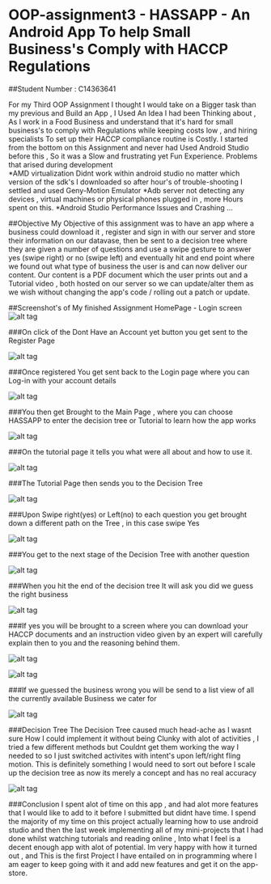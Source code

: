 # OOP-assignment3 - HASSAPP - An Android App To help Small Business's Comply with HACCP Regulations
##Student Number : C14363641 

For my Third OOP Assignment I thought I would take on a Bigger task than my previous and Build an App , I Used An Idea
I had been Thinking about , As I work in a Food Business and understand that it's hard for small business's to comply with Regulations
while keeping costs low , and hiring specialists To set up their HACCP compliance routine is Costly.
I started from the bottom on this Assignment and never had Used Android Studio before this , So it was a Slow and frustrating yet Fun Experience.
Problems that arised during development  
*AMD virtualization Didnt work within android studio no matter which version of the sdk's I downloaded so after hour's of trouble-shooting I settled and used Geny-Motion Emulator
*Adb server not detecting any devices , virtual machines or physical phones plugged in , more Hours spent on this.
*Android Studio Performance Issues and Crashing ...

##Objective 
My Objective of this assignment was to have an app where a business could download it , register and sign in with our server and store their information on our datavase,
then be sent to a decision tree where they are given a number of questions and use a swipe gesture to answer yes (swipe right) or no (swipe left) and eventually hit and end point where we 
found out what type of business the user is and can now deliver our content.
Our content is a PDF document which the user prints out and a Tutorial video , both hosted on our server so we can update/alter them as we wish without changing the app's code / rolling out a patch or update.

##Screenshot's of My finished Assignment
HomePage - Login screen
![alt tag](http://i.imgur.com/StQwU53.png)

###On click of the Dont Have an Account yet button you get sent to the Register Page

![alt tag](http://i.imgur.com/cnu6YOr.png) 

###Once registered You get sent back to the Login page where you can Log-in with your account details

![alt tag](http://i.imgur.com/TaBAVTU.png)

###You then get Brought to the Main Page , where you can choose HASSAPP to enter the decision tree or Tutorial to learn how the app works

![alt tag](http://i.imgur.com/EhAKWuB.png)

###On the tutorial page it tells you what were all about and how to use it.

![alt tag](http://i.imgur.com/JmGILgs.png)

###The Tutorial Page then sends you to the Decision Tree

![alt tag](http://i.imgur.com/iCFNdzr.png)

###Upon Swipe right(yes) or Left(no) to each question you get brought down a different path on the Tree , in this case swipe Yes

![alt tag](http://i.imgur.com/9qeP8J4.png)

###You get to the next stage of the Decision Tree with another question

![alt tag](http://i.imgur.com/9qeP8J4.png)

###When you hit the end of the decision tree It will ask you did we guess the right business

![alt tag](http://i.imgur.com/1mBK8Es.png)

###If yes you will be brought to a screen where you can download your HACCP documents and an instruction video given by an expert will carefully explain then to you and the reasoning behind them.

![alt tag](http://i.imgur.com/2EUoQuU.png)

![alt tag](http://i.imgur.com/FjkQd0b.png)

###If we guessed the business wrong you will be send to a list view of all the currently available Business we cater for 

![alt tag](http://i.imgur.com/wTp5Qfv.png)

###Decision Tree
The Decision Tree caused much head-ache as I wasnt sure How I could implement it without being Clunky with alot of activities ,
 I tried a few different methods but Couldnt get them working the way I needed to so I just switched activites with intent's upon left/right fling motion.
 This is definitely something I would need to sort out before I scale up the decision tree as now its merely a concept and has no real accuracy
 
![alt tag](http://i.imgur.com/undefined.jpg)

###Conclusion
I spent alot of time on this app , and had alot more features that I would like to add to it before I submitted but didnt have time.
I spend the majority of my time on this project actually learning how to use android studio and then the last week implementing all of my mini-projects that I had done whilst watching tutorials and reading online , 
Into what I feel is a decent enough app with alot of potential.
Im very happy with how it turned out , and This is the first Project I have entailed on in programming where I am eager to keep going with it and add new features and get it on the app-store.

